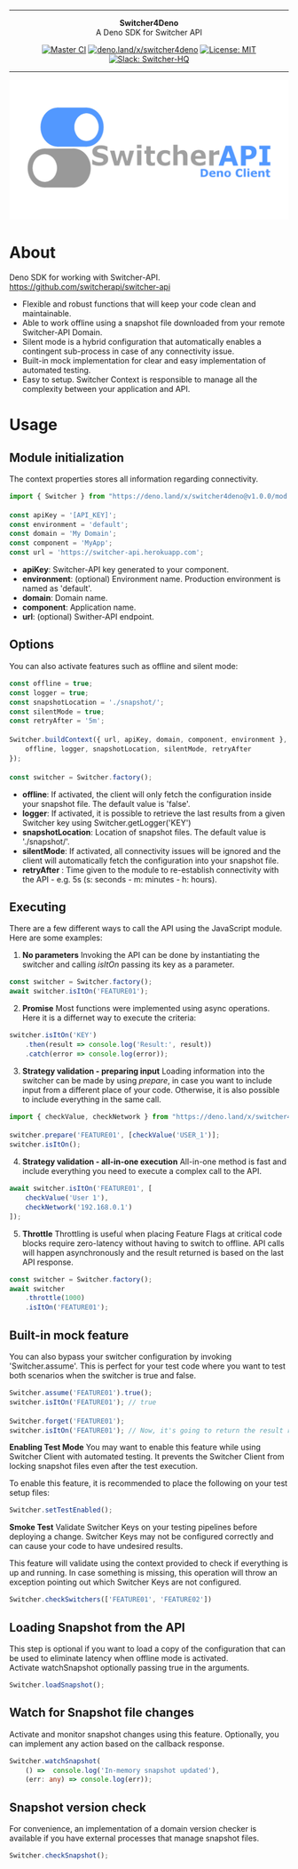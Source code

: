 ***

<div align="center">
<b>Switcher4Deno</b><br>
A Deno SDK for Switcher API
</div>

<div align="center">

[![Master CI](https://github.com/switcherapi/switcher-client-deno/actions/workflows/master.yml/badge.svg)](https://github.com/switcherapi/switcher-client-deno/actions/workflows/master.yml)
[![deno.land/x/switcher4deno](https://shield.deno.dev/x/switcher4deno)](https://deno.land/x/switcher4deno)
[![License: MIT](https://img.shields.io/badge/License-MIT-yellow.svg)](https://opensource.org/licenses/MIT)
[![Slack: Switcher-HQ](https://img.shields.io/badge/slack-@switcher/hq-blue.svg?logo=slack)](https://switcher-hq.slack.com/)

</div>

***

![Switcher API: Deno Client: Cloud-based Feature Flag API](https://github.com/switcherapi/switcherapi-assets/blob/master/logo/switcherapi_denoclient_transparency_1280.png)

# About  
Deno SDK for working with Switcher-API.
https://github.com/switcherapi/switcher-api

- Flexible and robust functions that will keep your code clean and maintainable.
- Able to work offline using a snapshot file downloaded from your remote Switcher-API Domain.
- Silent mode is a hybrid configuration that automatically enables a contingent sub-process in case of any connectivity issue.
- Built-in mock implementation for clear and easy implementation of automated testing.
- Easy to setup. Switcher Context is responsible to manage all the complexity between your application and API.

# Usage

## Module initialization
The context properties stores all information regarding connectivity.

```ts
import { Switcher } from "https://deno.land/x/switcher4deno@v1.0.0/mod.ts";

const apiKey = '[API_KEY]';
const environment = 'default';
const domain = 'My Domain';
const component = 'MyApp';
const url = 'https://switcher-api.herokuapp.com';
```

- **apiKey**: Switcher-API key generated to your component.
- **environment**: (optional) Environment name. Production environment is named as 'default'.
- **domain**: Domain name.
- **component**: Application name.
- **url**: (optional) Swither-API endpoint.

## Options
You can also activate features such as offline and silent mode:

```ts
const offline = true;
const logger = true;
const snapshotLocation = './snapshot/';
const silentMode = true;
const retryAfter = '5m';

Switcher.buildContext({ url, apiKey, domain, component, environment }, {
    offline, logger, snapshotLocation, silentMode, retryAfter
});

const switcher = Switcher.factory();
```

- **offline**: If activated, the client will only fetch the configuration inside your snapshot file. The default value is 'false'.
- **logger**: If activated, it is possible to retrieve the last results from a given Switcher key using Switcher.getLogger('KEY')
- **snapshotLocation**: Location of snapshot files. The default value is './snapshot/'.
- **silentMode**: If activated, all connectivity issues will be ignored and the client will automatically fetch the configuration into your snapshot file.
- **retryAfter** : Time given to the module to re-establish connectivity with the API - e.g. 5s (s: seconds - m: minutes - h: hours).

## Executing
There are a few different ways to call the API using the JavaScript module.
Here are some examples:

1. **No parameters**
Invoking the API can be done by instantiating the switcher and calling *isItOn* passing its key as a parameter.

```ts
const switcher = Switcher.factory();
await switcher.isItOn('FEATURE01');
```

2. **Promise**
Most functions were implemented using async operations. Here it is a differnet way to execute the criteria:

```ts
switcher.isItOn('KEY')
    .then(result => console.log('Result:', result))
    .catch(error => console.log(error));
```

3. **Strategy validation - preparing input**
Loading information into the switcher can be made by using *prepare*, in case you want to include input from a different place of your code. Otherwise, it is also possible to include everything in the same call.

```ts
import { checkValue, checkNetwork } from "https://deno.land/x/switcher4deno@v1.0.0/mod.ts";

switcher.prepare('FEATURE01', [checkValue('USER_1')];
switcher.isItOn();
```

4. **Strategy validation - all-in-one execution**
All-in-one method is fast and include everything you need to execute a complex call to the API.

```ts
await switcher.isItOn('FEATURE01', [
    checkValue('User 1'),
    checkNetwork('192.168.0.1')
]);
```

5. **Throttle**
Throttling is useful when placing Feature Flags at critical code blocks require zero-latency without having to switch to offline.
API calls will happen asynchronously and the result returned is based on the last API response.

```ts
const switcher = Switcher.factory();
await switcher
    .throttle(1000)
    .isItOn('FEATURE01');
```

## Built-in mock feature
You can also bypass your switcher configuration by invoking 'Switcher.assume'. This is perfect for your test code where you want to test both scenarios when the switcher is true and false.

```ts
Switcher.assume('FEATURE01').true();
switcher.isItOn('FEATURE01'); // true

Switcher.forget('FEATURE01');
switcher.isItOn('FEATURE01'); // Now, it's going to return the result retrieved from the API or the Snaopshot file
```

**Enabling Test Mode**
You may want to enable this feature while using Switcher Client with automated testing.
It prevents the Switcher Client from locking snapshot files even after the test execution.

To enable this feature, it is recommended to place the following on your test setup files:
```ts
Switcher.setTestEnabled();
```

**Smoke Test**
Validate Switcher Keys on your testing pipelines before deploying a change.
Switcher Keys may not be configured correctly and can cause your code to have undesired results.

This feature will validate using the context provided to check if everything is up and running.
In case something is missing, this operation will throw an exception pointing out which Switcher Keys are not configured.
```ts
Switcher.checkSwitchers(['FEATURE01', 'FEATURE02'])
```

## Loading Snapshot from the API
This step is optional if you want to load a copy of the configuration that can be used to eliminate latency when offline mode is activated.<br>
Activate watchSnapshot optionally passing true in the arguments.

```ts
Switcher.loadSnapshot();
```

## Watch for Snapshot file changes
Activate and monitor snapshot changes using this feature. Optionally, you can implement any action based on the callback response.

```ts
Switcher.watchSnapshot(
    () =>  console.log('In-memory snapshot updated'), 
    (err: any) => console.log(err));
```

## Snapshot version check
For convenience, an implementation of a domain version checker is available if you have external processes that manage snapshot files.

```ts
Switcher.checkSnapshot();
```
